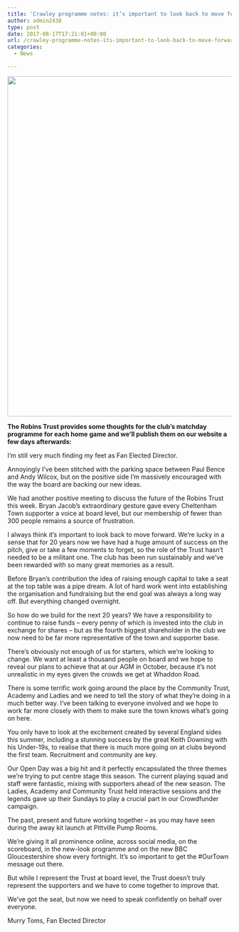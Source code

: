 ```yaml
---
title: 'Crawley programme notes: it’s important to look back to move forward'
author: admin2438
type: post
date: 2017-08-17T17:21:01+00:00
url: /crawley-programme-notes-its-important-to-look-back-to-move-forward/
categories:
  - News

---
```

<img class="aligncenter size-full wp-image-531" src="//robinstrust.org//wp-content/uploads/2017/08/Large.jpeg" alt="" width="1360" height="765" srcset="http://robinstrust.test/wp-content/uploads/2017/08/Large.jpeg 1360w, http://robinstrust.test/wp-content/uploads/2017/08/Large-300x169.jpeg 300w, http://robinstrust.test/wp-content/uploads/2017/08/Large-768x432.jpeg 768w, http://robinstrust.test/wp-content/uploads/2017/08/Large-1024x576.jpeg 1024w" sizes="(max-width: 1360px) 100vw, 1360px" />

**The Robins Trust provides some thoughts for the club&#8217;s matchday programme for each home game and we&#8217;ll publish them on our website a few days afterwards:**

I’m still very much finding my feet as Fan Elected Director.

Annoyingly I’ve been stitched with the parking space between Paul Bence and Andy Wilcox, but on the positive side I’m massively encouraged with the way the board are backing our new ideas.

We had another positive meeting to discuss the future of the Robins Trust this week. Bryan Jacob’s extraordinary gesture gave every Cheltenham Town supporter a voice at board level, but our membership of fewer than 300 people remains a source of frustration.

I always think it’s important to look back to move forward. We’re lucky in a sense that for 20 years now we have had a huge amount of success on the pitch, give or take a few moments to forget, so the role of the Trust hasn’t needed to be a militant one. The club has been run sustainably and we’ve been rewarded with so many great memories as a result.

Before Bryan’s contribution the idea of raising enough capital to take a seat at the top table was a pipe dream. A lot of hard work went into establishing the organisation and fundraising but the end goal was always a long way off. But everything changed overnight.

So how do we build for the next 20 years? We have a responsibility to continue to raise funds – every penny of which is invested into the club in exchange for shares – but as the fourth biggest shareholder in the club we now need to be far more representative of the town and supporter base.

There’s obviously not enough of us for starters, which we’re looking to change. We want at least a thousand people on board and we hope to reveal our plans to achieve that at our AGM in October, because it’s not unrealistic in my eyes given the crowds we get at Whaddon Road.

There is some terrific work going around the place by the Community Trust, Academy and Ladies and we need to tell the story of what they’re doing in a much better way. I’ve been talking to everyone involved and we hope to work far more closely with them to make sure the town knows what’s going on here.

You only have to look at the excitement created by several England sides this summer, including a stunning success by the great Keith Downing with his Under-19s, to realise that there is much more going on at clubs beyond the first team. Recruitment and community are key.

Our Open Day was a big hit and it perfectly encapsulated the three themes we’re trying to put centre stage this season. The current playing squad and staff were fantastic, mixing with supporters ahead of the new season. The Ladies, Academy and Community Trust held interactive sessions and the legends gave up their Sundays to play a crucial part in our Crowdfunder campaign.

The past, present and future working together – as you may have seen during the away kit launch at Pittville Pump Rooms.

We’re giving it all prominence online, across social media, on the scoreboard, in the new-look programme and on the new BBC Gloucestershire show every fortnight. It’s so important to get the #OurTown message out there.

But while I represent the Trust at board level, the Trust doesn’t truly represent the supporters and we have to come together to improve that.

We’ve got the seat, but now we need to speak confidently on behalf over everyone.

Murry Toms, Fan Elected Director